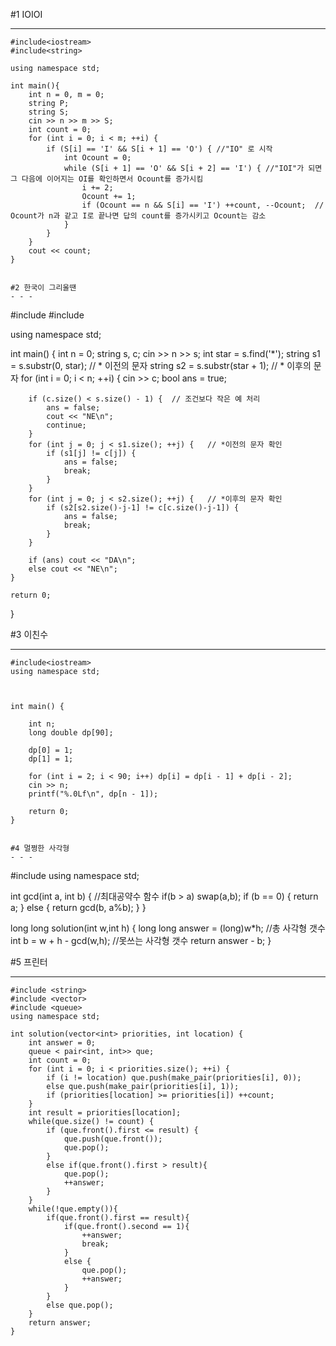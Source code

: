 #1 IOIOI
- - -
```
#include<iostream>
#include<string>

using namespace std;

int main(){
	int n = 0, m = 0;
	string P;
	string S;
	cin >> n >> m >> S;
	int count = 0;
	for (int i = 0; i < m; ++i) {
		if (S[i] == 'I' && S[i + 1] == 'O') { //"IO" 로 시작
			int Ocount = 0;
			while (S[i + 1] == 'O' && S[i + 2] == 'I') { //"IOI"가 되면 그 다음에 이어지는 OI를 확인하면서 Ocount를 증가시킴
				i += 2;
				Ocount += 1;
				if (Ocount == n && S[i] == 'I') ++count, --Ocount;	// Ocount가 n과 같고 I로 끝나면 답의 count를 증가시키고 Ocount는 감소
			}
		}
	}
	cout << count;
}


#2 한국이 그리울땐
- - -
```
#include<iostream>
#include<string>

using namespace std;

int main() {
	int n = 0;
	string s, c;
	cin >> n >> s;
	int star = s.find('*');
	string s1 = s.substr(0, star);	// * 이전의 문자
	string s2 = s.substr(star + 1);	// * 이후의 문자
	for (int i = 0; i < n; ++i) {
		cin >> c;
		bool ans = true;

		if (c.size() < s.size() - 1) {	// 조건보다 작은 예 처리
			ans = false;
			cout << "NE\n";
			continue;
		}
		for (int j = 0; j < s1.size(); ++j) {	// *이전의 문자 확인
			if (s1[j] != c[j]) {
				ans = false;
				break;
			}
		}
		for (int j = 0; j < s2.size(); ++j) {	// *이후의 문자 확인
			if (s2[s2.size()-j-1] != c[c.size()-j-1]) {
				ans = false;
				break;
			}
		}

		if (ans) cout << "DA\n";
		else cout << "NE\n";
	}

	return 0;
}

#3 이친수
- - -
```
#include<iostream>
using namespace std;



int main() {

	int n;
	long double dp[90];

	dp[0] = 1;
	dp[1] = 1;

	for (int i = 2; i < 90; i++) dp[i] = dp[i - 1] + dp[i - 2];
	cin >> n;
	printf("%.0Lf\n", dp[n - 1]);

	return 0;
}


#4 멀쩡한 사각형
- - -
```
#include<algorithm>
using namespace std;

int gcd(int a, int b) {	//최대공약수 함수
    if(b > a) swap(a,b);
	if (b == 0) {
		return a;
	}
	else {
		return gcd(b, a%b);
	}
}

long long solution(int w,int h) {
    long long answer = (long)w*h;	//총 사각형 갯수
    int b = w + h - gcd(w,h);		//못쓰는 사각형 갯수
    return answer - b;
}

#5 프린터
- - -
```
#include <string>
#include <vector>
#include <queue>
using namespace std;

int solution(vector<int> priorities, int location) {
	int answer = 0;
	queue < pair<int, int>> que;
    int count = 0;
	for (int i = 0; i < priorities.size(); ++i) {
		if (i != location) que.push(make_pair(priorities[i], 0));
		else que.push(make_pair(priorities[i], 1));
        if (priorities[location] >= priorities[i]) ++count;
	}
	int result = priorities[location];
	while(que.size() != count) {
		if (que.front().first <= result) {
			que.push(que.front());
			que.pop();
		}
		else if(que.front().first > result){
			que.pop();
			++answer;
		}
	}
    while(!que.empty()){
        if(que.front().first == result){
            if(que.front().second == 1){
                ++answer;
                break;
            }
            else {
                que.pop();
                ++answer;
            }
        }
        else que.pop();
    }
	return answer;
}
